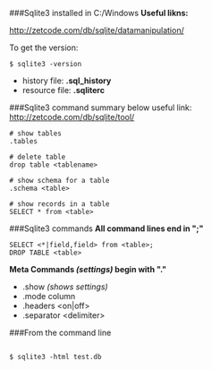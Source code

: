 ###Sqlite3 installed in C:/Windows
**Useful likns:**

http://zetcode.com/db/sqlite/datamanipulation/

To get the version:
```
$ sqlite3 -version
```

- history file: **.sql_history**
- resource file: **.sqliterc**

###Sqlite3 command summary below
useful link: http://zetcode.com/db/sqlite/tool/

```
# show tables
.tables

# delete table
drop table <tablename>

# show schema for a table
.schema <table>

# show records in a table
SELECT * from <table>
```

###Sqlite3 commands
**All command lines end in ";"**
```
SELECT <*|field,field> from <table>;
DROP TABLE <table>
```
**Meta Commands *(settings)* begin with "."**
- .show *(shows settings)*
- .mode column
- .headers \<on|off\>
- .separator \<delimiter\>

###From the command line
```

$ sqlite3 -html test.db
```

